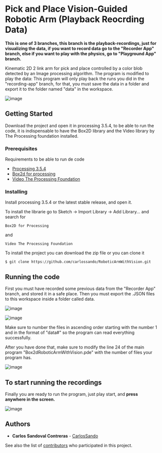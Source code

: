 # Pick and Place Vision-Guided Robotic Arm (Playback Reocrding Data)

**This is one of 3 branches, this branch is the playback-recordings, just for visualizing the data, if you want to record data go to the "Recorder App" branch, else if you want to play with the physics, go to "Playground App" branch.**

Kinematic 2D 2 link arm for pick and place controlled by a color blob detected by an Image processing algorithm.
The program is modified to play the data: This program will only play back the runs you did in the "recording-app" branch, for that, you must save the data in a folder and export it to the folder named "data" in the workspace.

![image](https://user-images.githubusercontent.com/29716233/137936486-9e31cea9-9680-484d-b4c4-87a1b4800974.png)

## Getting Started

Download the project and open it in processing 3.5.4, to be able to run the code, it is indispensable to have the Box2D library and the Video library by The Processing foundation installed. 

### Prerequisites

Requirements to be able to run de code
- [Processing 3.5.4](https://processing.org/)
- [Box2d for processing](https://github.com/shiffman/Box2D-for-Processing)
- [Video The Processing Foundation](https://processing.org/reference/libraries/video/index.html)

### Installing

Install processing 3.5.4 or the latest stable release, and open it.

To install the librarie go to Sketch -> Import Library -> Add Library... and search for

    Box2D for Processing

and

    Video The Processing Foundation

To install the project you can download the zip file or you can clone it

    $ git clone https://github.com/carlossando/RoboticArmWithVision.git

## Running the code

First you must have recorded some previous data from the "Recorder App" branch, and stored it in a safe place. Then you must export the .JSON files to this workspace inside a folder called data.

![image](https://user-images.githubusercontent.com/29716233/137937000-582e1e61-ad3a-42e4-bb00-febbbc4a74a3.png)

![image](https://user-images.githubusercontent.com/29716233/137937140-acfda9e2-8c69-4cc0-829d-e3c9f7459e6d.png)

Make sure to number the files in ascending order starting with the number 1 and in the format of "data#" so the program can read everything successfully.

After you have done that, make sure to modify the line 24 of the main program "Box2dRoboticArmWithVision.pde" with the number of files your program has.

![image](https://user-images.githubusercontent.com/29716233/137937969-1be76bfc-2193-42d2-b1ad-9f03fa7e862c.png)

## To start running the recordings
Finally you are ready to run the program, just play start, and **press anywhere in the screen.**

![image](https://user-images.githubusercontent.com/29716233/137938617-6f23e37a-cd35-406c-903c-b126f41b5989.png)

## Authors

  - **Carlos Sandoval Contreras** -
    [CarlosSando](https://github.com/carlossando)

See also the list of
[contributors](https://github.com/carlossando/RoboticArmWithVision/graphs/contributors)
who participated in this project.
